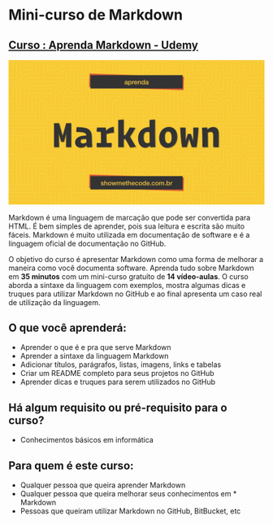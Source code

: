 # Mini-curso de Markdown

## [Curso : Aprenda Markdown - Udemy](https://www.udemy.com/course/aprenda-markdown/)

[![Markdown](/images/logo.png)](https://www.udemy.com/course/aprenda-markdown/)


Markdown é uma linguagem de marcação que pode ser convertida para HTML. É bem simples de aprender, pois sua leitura e escrita são muito fáceis. Markdown é muito utilizada em documentação de software e é a linguagem oficial de documentação no GitHub.

O objetivo do curso é apresentar Markdown como uma forma de melhorar a maneira como você documenta software. Aprenda tudo sobre Markdown em **35 minutos** com um mini-curso gratuito de **14 vídeo-aulas**. O curso aborda a sintaxe da linguagem com exemplos, mostra algumas dicas e truques para utilizar Markdown no GitHub e ao final apresenta um caso real de utilização da linguagem.

## O que você aprenderá:
* Aprender o que é e pra que serve Markdown
* Aprender a sintaxe da linguagem Markdown
* Adicionar títulos, parágrafos, listas, imagens, links e tabelas
* Criar um README completo para seus projetos no GitHub
* Aprender dicas e truques para serem utilizados no GitHub


## Há algum requisito ou pré-requisito para o curso?

* Conhecimentos básicos em informática

## Para quem é este curso:
* Qualquer pessoa que queira aprender Markdown
* Qualquer pessoa que queira melhorar seus conhecimentos em * Markdown
* Pessoas que queiram utilizar Markdown no GitHub, BitBucket, etc